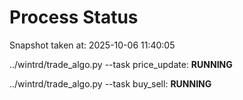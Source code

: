 # Process Status

Snapshot taken at: 2025-10-06 11:40:05

../wintrd/trade_algo.py --task price_update: **RUNNING**

../wintrd/trade_algo.py --task buy_sell: **RUNNING**

